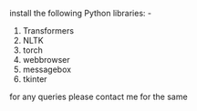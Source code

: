 install the following Python libraries: - 
1. Transformers
2. NLTK
3. torch
4. webbrowser
5. messagebox
6. tkinter

for any queries please contact me for the same
